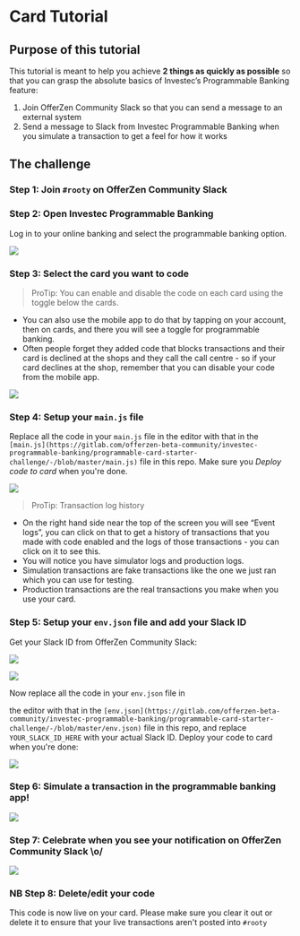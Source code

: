 # Card Tutorial

## Purpose of this tutorial

This tutorial is meant to help you achieve **2 things as quickly as possible** so that you can grasp the absolute basics of Investec’s Programmable Banking feature:

1. Join OfferZen Community Slack so that you can send a message to an external system
2. Send a message to Slack from Investec Programmable Banking when you simulate a transaction to get a feel for how it works

## The challenge

### Step 1: Join `#rooty` on OfferZen Community Slack

### Step 2: Open Investec Programmable Banking

Log in to your online banking and select the programmable banking option.

![](.gitbook/assets/tut1)

### Step 3: Select the card you want to code

> ProTip: You can enable and disable the code on each card using the toggle below the cards.

* You can also use the mobile app to do that by tapping on your account, then on cards, and there you will see a toggle for programmable banking.
* Often people forget they added code that blocks transactions and their card is declined at the shops and they call the call centre - so if your card declines at the shop, remember that you can disable your code from the mobile app.

![](.gitbook/assets/tut2)

### Step 4: Setup your `main.js` file

Replace all the code in your `main.js` file in the editor with that in the `[main.js](https://gitlab.com/offerzen-beta-community/investec-programmable-banking/programmable-card-starter-challenge/-/blob/master/main.js)` file in this repo. Make sure you _Deploy code to card_ when you're done.

![](.gitbook/assets/tut3)

> ProTip: Transaction log history

* On the right hand side near the top of the screen you will see “Event logs”, you can click on that to get a history of transactions that you made with code enabled and the logs of those transactions - you can click on it to see this.
* You will notice you have simulator logs and production logs.
* Simulation transactions are fake transactions like the one we just ran which you can use for testing.
* Production transactions are the real transactions you make when you use your card.

### Step 5: Setup your `env.json` file and add your Slack ID

Get your Slack ID from OfferZen Community Slack:

![](.gitbook/assets/tut4)

![](.gitbook/assets/tut5)

Now replace all the code in your `env.json` file in

&#x20;the editor with that in the `[env.json](https://gitlab.com/offerzen-beta-community/investec-programmable-banking/programmable-card-starter-challenge/-/blob/master/env.json)` file in this repo, and replace `YOUR_SLACK_ID_HERE` with your actual Slack ID. Deploy your code to card when you're done:

![](.gitbook/assets/tut6)

### Step 6: Simulate a transaction in the programmable banking app!

![](.gitbook/assets/tut7)

### Step 7: Celebrate when you see your notification on OfferZen Community Slack \o/

![](.gitbook/assets/tut8)

### NB Step 8: Delete/edit your code

This code is now live on your card. Please make sure you clear it out or delete it to ensure that your live transactions aren't posted into `#rooty`
